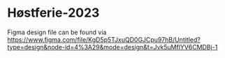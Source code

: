 # Høstferie-2023

Figma design file can be found via https://www.figma.com/file/KgD5p5TJxuQD0GJCpu97hB/Untitled?type=design&node-id=4%3A29&mode=design&t=Jvk5uMflYV6CMDBj-1
